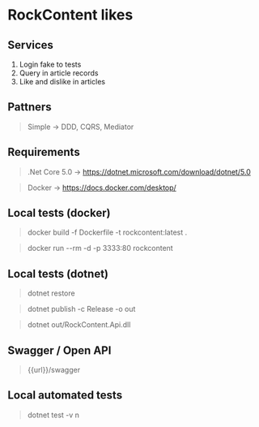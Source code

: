 # RockContent likes

## Services
1. Login fake to tests
2. Query in article records
3. Like and dislike in articles

## Pattners
> Simple -> DDD, CQRS, Mediator

## Requirements

> .Net Core 5.0 -> https://dotnet.microsoft.com/download/dotnet/5.0

> Docker -> https://docs.docker.com/desktop/

## Local tests (docker)

> docker build -f Dockerfile -t rockcontent:latest .

> docker run --rm -d -p 3333:80 rockcontent

## Local tests (dotnet)

> dotnet restore

> dotnet publish -c Release -o out

> dotnet out/RockContent.Api.dll

## Swagger / Open API

> {{url}}/swagger

## Local automated tests

> dotnet test -v n
